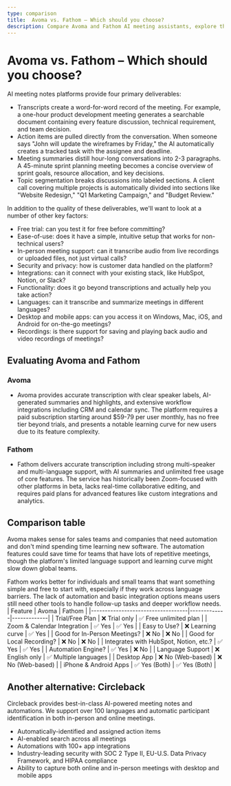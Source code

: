 ```yaml
---
type: comparison
title:  Avoma vs. Fathom – Which should you choose?
description: Compare Avoma and Fathom AI meeting assistants, explore their key features, pricing, and discover why Circleback might be a better alternative for your needs.
---
```


# Avoma vs. Fathom – Which should you choose?  
AI meeting notes platforms provide four primary deliverables:  
  
* Transcripts create a word-for-word record of the meeting. For example, a one-hour product development meeting generates a searchable document containing every feature discussion, technical requirement, and team decision.  
* Action items are pulled directly from the conversation. When someone says "John will update the wireframes by Friday," the AI automatically creates a tracked task with the assignee and deadline.  
* Meeting summaries distill hour-long conversations into 2-3 paragraphs. A 45-minute sprint planning meeting becomes a concise overview of sprint goals, resource allocation, and key decisions.  
* Topic segmentation breaks discussions into labeled sections. A client call covering multiple projects is automatically divided into sections like "Website Redesign," "Q1 Marketing Campaign," and "Budget Review."  
  
In addition to the quality of these deliverables, we'll want to look at a number of other key factors:  
  
* Free trial: can you test it for free before committing?  
* Ease-of-use: does it have a simple, intuitive setup that works for non-technical users?  
* In-person meeting support: can it transcribe audio from live recordings or uploaded files, not just virtual calls?  
* Security and privacy: how is customer data handled on the platform?  
* Integrations: can it connect with your existing stack, like HubSpot, Notion, or Slack?  
* Functionality: does it go beyond transcriptions and actually help you take action?  
* Languages: can it transcribe and summarize meetings in different languages?  
* Desktop and mobile apps: can you access it on Windows, Mac, iOS, and Android for on-the-go meetings?  
* Recordings: is there support for saving and playing back audio and video recordings of meetings?    
## Evaluating Avoma and Fathom  
### Avoma
* Avoma provides accurate transcription with clear speaker labels, AI-generated summaries and highlights, and extensive workflow integrations including CRM and calendar sync. The platform requires a paid subscription starting around $59-79 per user monthly, has no free tier beyond trials, and presents a notable learning curve for new users due to its feature complexity.

### Fathom
* Fathom delivers accurate transcription including strong multi-speaker and multi-language support, with AI summaries and unlimited free usage of core features. The service has historically been Zoom-focused with other platforms in beta, lacks real-time collaborative editing, and requires paid plans for advanced features like custom integrations and analytics.  
## Comparison table    
Avoma makes sense for sales teams and companies that need automation and don't mind spending time learning new software. The automation features could save time for teams that have lots of repetitive meetings, though the platform's limited language support and learning curve might slow down global teams.

Fathom works better for individuals and small teams that want something simple and free to start with, especially if they work across language barriers. The lack of automation and basic integration options means users still need other tools to handle follow-up tasks and deeper workflow needs.  
| Feature                           | Avoma       | Fathom      |
|-----------------------------------|-------------|-------------|
| Trial/Free Plan                   | ❌ Trial only | ✅ Free unlimited plan |
| Zoom & Calendar Integration       | ✅ Yes       | ✅ Yes       |
| Easy to Use?                      | ❌ Learning curve | ✅ Yes       |
| Good for In-Person Meetings?      | ❌ No        | ❌ No        |
| Good for Local Recording?         | ❌ No        | ❌ No        |
| Integrates with HubSpot, Notion, etc.? | ✅ Yes       | ✅ Yes       |
| Automation Engine?                | ✅ Yes       | ❌ No        |
| Language Support                  | ❌ English only | ✅ Multiple languages |
| Desktop App                       | ❌ No (Web-based) | ❌ No (Web-based) |
| iPhone & Android Apps             | ✅ Yes (Both) | ✅ Yes (Both) |  
## Another alternative: Circleback  
Circleback provides best-in-class AI-powered meeting notes and automations. We support over 100 languages and automatic participant identification in both in-person and online meetings.  
  
* Automatically-identified and assigned action items  
* AI-enabled search across all meetings  
* Automations with 100+ app integrations  
* Industry-leading security with SOC 2 Type II, EU-U.S. Data Privacy Framework, and HIPAA compliance  
* Ability to capture both online and in-person meetings with desktop and mobile apps  